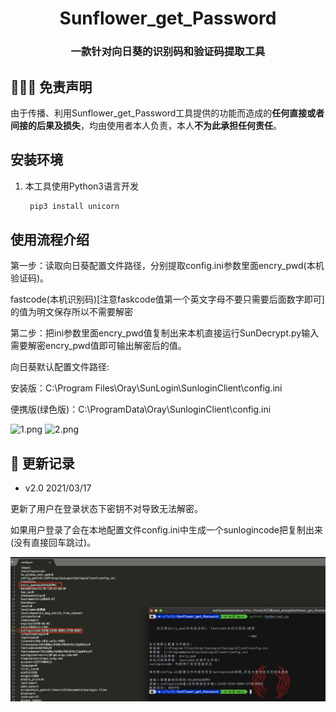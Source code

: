 <h1 align="center" >Sunflower_get_Password</h1>

<h3 align="center" >一款针对向日葵的识别码和验证码提取工具</h3>




##  👮🏻‍♀️ 免责声明

由于传播、利用Sunflower_get_Password工具提供的功能而造成的**任何直接或者间接的后果及损失**，均由使用者本人负责，本人**不为此承担任何责任**。


##  安装环境

1. 本工具使用Python3语言开发

   ```bash
	pip3 install unicorn
   ```


##  使用流程介绍

第一步：读取向日葵配置文件路径，分别提取config.ini参数里面encry_pwd(本机验证码)。

fastcode(本机识别码)[注意faskcode值第一个英文字母不要只需要后面数字即可]的值为明文保存所以不需要解密

第二步：把ini参数里面encry_pwd值复制出来本机直接运行SunDecrypt.py输入需要解密encry_pwd值即可输出解密后的值。


向日葵默认配置文件路径:

安装版：C:\Program Files\Oray\SunLogin\SunloginClient\config.ini

便携版(绿色版)：C:\ProgramData\Oray\SunloginClient\config.ini

![1.png](/1.png)
![2.png](/2.png)

## 👑 更新记录

- v2.0 2021/03/17

更新了用户在登录状态下密钥不对导致无法解密。

如果用户登录了会在本地配置文件config.ini中生成一个sunlogincode把复制出来(没有直接回车跳过)。

![3.png](/3.png)
